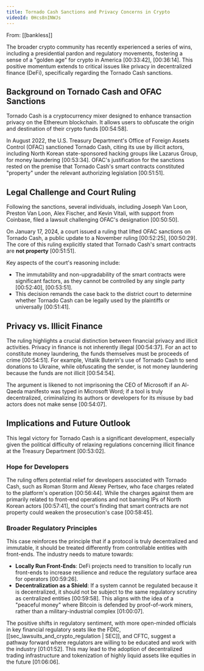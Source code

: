 ```yaml
---
title: Tornado Cash Sanctions and Privacy Concerns in Crypto
videoId: 0Hcs8nINWJs
---
```


From: [[bankless]] <br/> 

The broader crypto community has recently experienced a series of wins, including a presidential pardon and regulatory movements, fostering a sense of a "golden age" for crypto in America <a class="yt-timestamp" data-t="00:33:42">[00:33:42]</a>, <a class="yt-timestamp" data-t="00:36:14">[00:36:14]</a>. This positive momentum extends to critical issues like privacy in decentralized finance (DeFi), specifically regarding the Tornado Cash sanctions.

## Background on Tornado Cash and OFAC Sanctions

Tornado Cash is a cryptocurrency mixer designed to enhance transaction privacy on the Ethereum blockchain. It allows users to obfuscate the origin and destination of their crypto funds <a class="yt-timestamp" data-t="00:54:58">[00:54:58]</a>.

In August 2022, the U.S. Treasury Department's Office of Foreign Assets Control (OFAC) sanctioned Tornado Cash, citing its use by illicit actors, including North Korean state-sponsored hacking groups like Lazarus Group, for money laundering <a class="yt-timestamp" data-t="00:53:34">[00:53:34]</a>. OFAC's justification for the sanctions rested on the premise that Tornado Cash's smart contracts constituted "property" under the relevant authorizing legislation <a class="yt-timestamp" data-t="00:51:51">[00:51:51]</a>.

## Legal Challenge and Court Ruling

Following the sanctions, several individuals, including Joseph Van Loon, Preston Van Loon, Alex Fischer, and Kevin Vitali, with support from Coinbase, filed a lawsuit challenging OFAC's designation <a class="yt-timestamp" data-t="00:50:50">[00:50:50]</a>.

On January 17, 2024, a court issued a ruling that lifted OFAC sanctions on Tornado Cash, a public update to a November ruling <a class="yt-timestamp" data-t="00:52:25">[00:52:25]</a>, <a class="yt-timestamp" data-t="00:50:29">[00:50:29]</a>. The core of this ruling explicitly stated that Tornado Cash's smart contracts are **not property** <a class="yt-timestamp" data-t="00:51:51">[00:51:51]</a>.

Key aspects of the court's reasoning include:
*   The immutability and non-upgradability of the smart contracts were significant factors, as they cannot be controlled by any single party <a class="yt-timestamp" data-t="00:52:40">[00:52:40]</a>, <a class="yt-timestamp" data-t="00:53:51">[00:53:51]</a>.
*   This decision remands the case back to the district court to determine whether Tornado Cash can be legally used by the plaintiffs or universally <a class="yt-timestamp" data-t="00:51:41">[00:51:41]</a>.

## Privacy vs. Illicit Finance

The ruling highlights a crucial distinction between financial privacy and illicit activities. Privacy in finance is not inherently illegal <a class="yt-timestamp" data-t="00:54:37">[00:54:37]</a>. For an act to constitute money laundering, the funds themselves must be proceeds of crime <a class="yt-timestamp" data-t="00:54:51">[00:54:51]</a>. For example, Vitalik Buterin's use of Tornado Cash to send donations to Ukraine, while obfuscating the sender, is not money laundering because the funds are not illicit <a class="yt-timestamp" data-t="00:54:54">[00:54:54]</a>.

The argument is likened to not imprisoning the CEO of Microsoft if an Al-Qaeda manifesto was typed in Microsoft Word; if a tool is truly decentralized, criminalizing its authors or developers for its misuse by bad actors does not make sense <a class="yt-timestamp" data-t="00:54:07">[00:54:07]</a>.

## Implications and Future Outlook

This legal victory for Tornado Cash is a significant development, especially given the political difficulty of relaxing regulations concerning illicit finance at the Treasury Department <a class="yt-timestamp" data-t="00:53:02">[00:53:02]</a>.

### Hope for Developers

The ruling offers potential relief for developers associated with Tornado Cash, such as Roman Storm and Alexey Pertsev, who face charges related to the platform's operation <a class="yt-timestamp" data-t="00:56:44">[00:56:44]</a>. While the charges against them are primarily related to front-end operations and not banning IPs of North Korean actors <a class="yt-timestamp" data-t="00:57:41">[00:57:41]</a>, the court's finding that smart contracts are not property could weaken the prosecution's case <a class="yt-timestamp" data-t="00:58:45">[00:58:45]</a>.

### Broader Regulatory Principles

This case reinforces the principle that if a protocol is truly decentralized and immutable, it should be treated differently from controllable entities with front-ends. The industry needs to mature towards:
*   **Locally Run Front-Ends**: DeFi projects need to transition to locally run front-ends to increase resilience and reduce the regulatory surface area for operators <a class="yt-timestamp" data-t="00:59:26">[00:59:26]</a>.
*   **Decentralization as a Shield**: If a system cannot be regulated because it is decentralized, it should not be subject to the same regulatory scrutiny as centralized entities <a class="yt-timestamp" data-t="00:59:58">[00:59:58]</a>. This aligns with the idea of a "peaceful money" where Bitcoin is defended by proof-of-work miners, rather than a military-industrial complex <a class="yt-timestamp" data-t="01:00:07">[01:00:07]</a>.

The positive shifts in regulatory sentiment, with more open-minded officials in key financial regulatory seats like the FDIC, [[sec_lawsuits_and_crypto_regulation | SEC]], and CFTC, suggest a pathway forward where regulators are willing to be educated and work with the industry <a class="yt-timestamp" data-t="01:01:52">[01:01:52]</a>. This may lead to the adoption of decentralized trading infrastructure and tokenization of highly liquid assets like equities in the future <a class="yt-timestamp" data-t="01:06:06">[01:06:06]</a>.